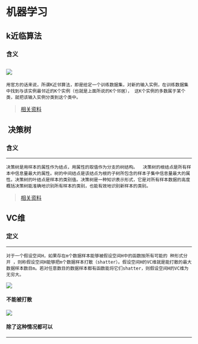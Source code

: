# 机器学习
##  k近临算法
### 含义
![](http://images0.cnblogs.com/blog2015/771535/201508/041623504236939.jpg) 
---
`用官方的话来说，所谓K近邻算法，即是给定一个训练数据集，对新的输入实例，在训练数据集中找到与该实例最邻近的K个实例（也就是上面所说的K个邻居）， 这K个实例的多数属于某个类，就把该输入实例分类到这个类中。`
>[相关资料](http://www.cnblogs.com/ybjourney/p/4702562.html)
##  决策树
### 含义
---
`决策树是用样本的属性作为结点，用属性的取值作为分支的树结构。 
决策树的根结点是所有样本中信息量最大的属性。树的中间结点是该结点为根的子树所包含的样本子集中信息量最大的属性。决策树的叶结点是样本的类别值。决策树是一种知识表示形式，它是对所有样本数据的高度概括决策树能准确地识别所有样本的类别，也能有效地识别新样本的类别。`
>[相关资料](http://blog.csdn.net/alvine008/article/details/37760639)


##  VC维
### 定义
---
`对于一个假设空间H，如果存在m个数据样本能够被假设空间H中的函数按所有可能的 种形式分开 ，则称假设空间H能够把m个数据样本打散（shatter）。假设空间H的VC维就是能打散的最大数据样本数目m。若对任意数目的数据样本都有函数能将它们shatter，则假设空间H的VC维为无穷大。`

![](https://pic3.zhimg.com/v2-7492d14da3e2b248e2c4971f1937ad12_b.png) 
####  不能被打散
![](https://pic4.zhimg.com/v2-64faf9d2dc907120bbc9d859b35677a3_b.png) 
####  除了这种情况都可以
---

